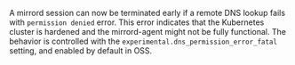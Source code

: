 A mirrord session can now be terminated early if a remote DNS lookup fails with `permission denied` error.
This error indicates that the Kubernetes cluster is hardened and the mirrord-agent might not be fully functional.
The behavior is controlled with the `experimental.dns_permission_error_fatal` setting, and enabled by default in OSS.